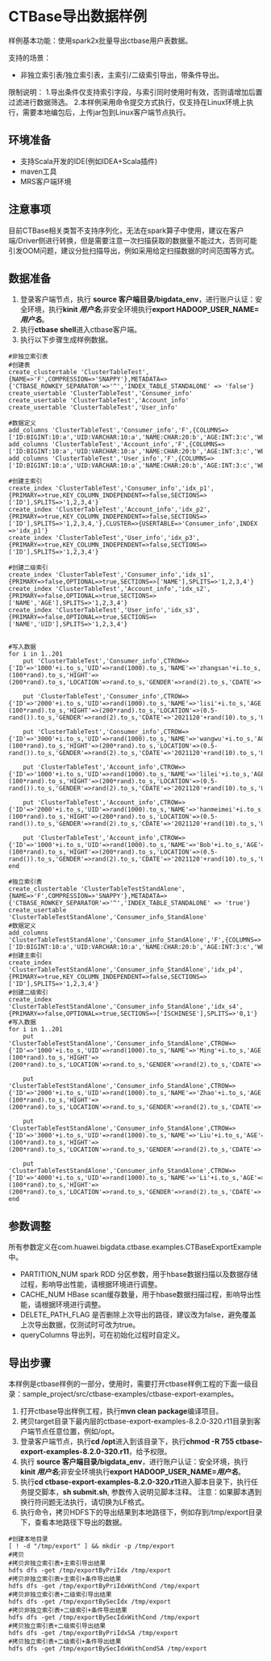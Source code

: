 # CTBase导出数据样例

样例基本功能：使用spark2x批量导出ctbase用户表数据。

支持的场景：

* 非独立索引表/独立索引表，主索引/二级索引导出，带条件导出。

限制说明：
1.导出条件仅支持索引字段，与索引同时使用时有效，否则请增加后置过滤进行数据筛选。
2.本样例采用命令提交方式执行，仅支持在Linux环境上执行，需要本地编包后，上传jar包到Linux客户端节点执行。

## 环境准备

* 支持Scala开发的IDE(例如IDEA+Scala插件)
* maven工具
* MRS客户端环境

## 注意事项

目前CTBase相关类暂不支持序列化，无法在spark算子中使用，建议在客户端/Driver侧进行转换，但是需要注意一次扫描获取的数据量不能过大，否则可能引发OOM问题，建议分批扫描导出，例如采用给定扫描数据的时间范围等方式。

## 数据准备

1. 登录客户端节点，执行 **source 客户端目录/bigdata_env**，进行账户认证：安全环境，执行**kinit *用户名***;非安全环境执行**export HADOOP_USER_NAME=*用户名***。
2. 执行**ctbase shell**进入ctbase客户端。
3. 执行以下步骤生成样例数据。

```
#非独立索引表
#创建表
create_clustertable 'ClusterTableTest',{NAME=>'F',COMPRESSION=>'SNAPPY'},METADATA=>{'CTBASE_ROWKEY_SEPARATOR'=>'^','INDEX_TABLE_STANDALONE' => 'false'}
create_usertable 'ClusterTableTest','Consumer_info'
create_usertable 'ClusterTableTest','Account_info'
create_usertable 'ClusterTableTest','User_info'

#数据定义
add_columns 'ClusterTableTest','Consumer_info','F',{COLUMNS=>['ID:BIGINT:10:a','UID:VARCHAR:10:a','NAME:CHAR:20:b','AGE:INT:3:c','WEIGHT:FLOAT:10:d','HIGHT:DOUBLE:20:d','LOCATION:DECIMAL:30:d','GENDER:BOOL:1:e','CDATE:VARCHAR:10:f','UDATE:CHAR:20:f']}
add_columns 'ClusterTableTest','Account_info','F',{COLUMNS=>['ID:BIGINT:10:a','UID:VARCHAR:10:a','NAME:CHAR:20:b','AGE:INT:3:c','WEIGHT:FLOAT:10:d','HIGHT:DOUBLE:20:d','LOCATION:DECIMAL:30:d','GENDER:BOOL:1:e','CDATE:VARCHAR:10:f','UDATE:CHAR:20:f']}
add_columns 'ClusterTableTest','User_info','F',{COLUMNS=>['ID:BIGINT:10:a','UID:VARCHAR:10:a','NAME:CHAR:20:b','AGE:INT:3:c','WEIGHT:FLOAT:10:d','HIGHT:DOUBLE:20:d','LOCATION:DECIMAL:30:d','GENDER:BOOL:1:e','CDATE:VARCHAR:10:f','UDATE:CHAR:20:f']}

#创建主索引
create_index 'ClusterTableTest','Consumer_info','idx_p1',{PRIMARY=>true,KEY_COLUMN_INDEPENDENT=>false,SECTIONS=>['ID'],SPLITS=>'1,2,3,4'}
create_index 'ClusterTableTest','Account_info','idx_p2',{PRIMARY=>true,KEY_COLUMN_INDEPENDENT=>false,SECTIONS=>['ID'],SPLITS=>'1,2,3,4,'},CLUSTER=>{USERTABLE=>'Consumer_info',INDEX =>'idx_p1'}
create_index 'ClusterTableTest','User_info','idx_p3',{PRIMARY=>true,KEY_COLUMN_INDEPENDENT=>false,SECTIONS=>['ID'],SPLITS=>'1,2,3,4'}

#创建二级索引
create_index 'ClusterTableTest','Consumer_info','idx_s1',{PRIMARY=>false,OPTIONAL=>true,SECTIONS=>['NAME'],SPLITS=>'1,2,3,4'}
create_index 'ClusterTableTest','Account_info','idx_s2',{PRIMARY=>false,OPTIONAL=>true,SECTIONS=>['NAME','AGE'],SPLITS=>'1,2,3,4'}
create_index 'ClusterTableTest','User_info','idx_s3',{PRIMARY=>false,OPTIONAL=>true,SECTIONS=>['NAME','UID'],SPLITS=>'1,2,3,4'}


#写入数据
for i in 1..201
    put 'ClusterTableTest','Consumer_info',CTROW=>{'ID'=>'1000'+i.to_s,'UID'=>rand(1000).to_s,'NAME'=>'zhangsan'+i.to_s,'AGE'=>rand(150).to_s,'WEIGHT'=>(100*rand).to_s,'HIGHT'=>(200*rand).to_s,'LOCATION'=>rand.to_s,'GENDER'=>rand(2).to_s,'CDATE'=>'2021120'+rand(10).to_s,'UDATE'=>'2021121'+rand(10).to_s}

    put 'ClusterTableTest','Consumer_info',CTROW=>{'ID'=>'2000'+i.to_s,'UID'=>rand(1000).to_s,'NAME'=>'lisi'+i.to_s,'AGE'=>rand(150).to_s,'WEIGHT'=>(100*rand).to_s,'HIGHT'=>(200*rand).to_s,'LOCATION'=>(0.5-rand()).to_s,'GENDER'=>rand(2).to_s,'CDATE'=>'2021120'+rand(10).to_s,'UDATE'=>'2021121'+rand(10).to_s}

    put 'ClusterTableTest','Consumer_info',CTROW=>{'ID'=>'3000'+i.to_s,'UID'=>rand(1000).to_s,'NAME'=>'wangwu'+i.to_s,'AGE'=>rand(150).to_s,'WEIGHT'=>(100*rand).to_s,'HIGHT'=>(200*rand).to_s,'LOCATION'=>(0.5-rand()).to_s,'GENDER'=>rand(2).to_s,'CDATE'=>'2021120'+rand(10).to_s,'UDATE'=>'2021121'+rand(10).to_s}

    put 'ClusterTableTest','Account_info',CTROW=>{'ID'=>'1000'+i.to_s,'UID'=>rand(1000).to_s,'NAME'=>'lilei'+i.to_s,'AGE'=>rand(150).to_s,'WEIGHT'=>(100*rand).to_s,'HIGHT'=>(200*rand).to_s,'LOCATION'=>(0.5-rand()).to_s,'GENDER'=>rand(2).to_s,'CDATE'=>'2021120'+rand(10).to_s,'UDATE'=>'2021121'+rand(10).to_s}

    put 'ClusterTableTest','Account_info',CTROW=>{'ID'=>'2000'+i.to_s,'UID'=>rand(1000).to_s,'NAME'=>'hanmeimei'+i.to_s,'AGE'=>rand(150).to_s,'WEIGHT'=>(100*rand).to_s,'HIGHT'=>(200*rand).to_s,'LOCATION'=>(0.5-rand()).to_s,'GENDER'=>rand(2).to_s,'CDATE'=>'2021120'+rand(10).to_s,'UDATE'=>'2021121'+rand(10).to_s}

    put 'ClusterTableTest','Account_info',CTROW=>{'ID'=>'1000'+i.to_s,'UID'=>rand(1000).to_s,'NAME'=>'Bob'+i.to_s,'AGE'=>rand(150).to_s,'WEIGHT'=>(100*rand).to_s,'HIGHT'=>(200*rand).to_s,'LOCATION'=>(0.5-rand()).to_s,'GENDER'=>rand(2).to_s,'CDATE'=>'2021120'+rand(10).to_s,'UDATE'=>'2021121'+rand(10).to_s}
end

#独立索引表
create_clustertable 'ClusterTableTestStandAlone',{NAME=>'F',COMPRESSION=>'SNAPPY'},METADATA=>{'CTBASE_ROWKEY_SEPARATOR'=>'^','INDEX_TABLE_STANDALONE' => 'true'}
create_usertable 'ClusterTableTestStandAlone','Consumer_info_StandAlone'
#数据定义
add_columns 'ClusterTableTestStandAlone','Consumer_info_StandAlone','F',{COLUMNS=>['ID:BIGINT:10:a','UID:VARCHAR:10:a','NAME:CHAR:20:b','AGE:INT:3:c','WEIGHT:FLOAT:10:d','HIGHT:DOUBLE:20:d','LOCATION:DECIMAL:30:d','GENDER:BOOL:1:e','CDATE:VARCHAR:10:f','UDATE:CHAR:20:f','ISCHINESE:BOOL:1:g']}
#创建主索引
create_index 'ClusterTableTestStandAlone','Consumer_info_StandAlone','idx_p4',{PRIMARY=>true,KEY_COLUMN_INDEPENDENT=>false,SECTIONS=>['ID'],SPLITS=>'1,2,3,4'}
#创建二级索引
create_index 'ClusterTableTestStandAlone','Consumer_info_StandAlone','idx_s4',{PRIMARY=>false,OPTIONAL=>true,SECTIONS=>['ISCHINESE'],SPLITS=>'0,1'}
#写入数据
for i in 1..201
    put 'ClusterTableTestStandAlone','Consumer_info_StandAlone',CTROW=>{'ID'=>'1000'+i.to_s,'UID'=>rand(1000).to_s,'NAME'=>'Ming'+i.to_s,'AGE'=>rand(150).to_s,'WEIGHT'=>(100*rand).to_s,'HIGHT'=>(200*rand).to_s,'LOCATION'=>rand.to_s,'GENDER'=>rand(2).to_s,'CDATE'=>'2021120'+rand(10).to_s,'UDATE'=>'2021121'+rand(10).to_s,'ISCHINESE'=>rand(2).to_s}
  
    put 'ClusterTableTestStandAlone','Consumer_info_StandAlone',CTROW=>{'ID'=>'2000'+i.to_s,'UID'=>rand(1000).to_s,'NAME'=>'Zhao'+i.to_s,'AGE'=>rand(150).to_s,'WEIGHT'=>(100*rand).to_s,'HIGHT'=>(200*rand).to_s,'LOCATION'=>rand.to_s,'GENDER'=>rand(2).to_s,'CDATE'=>'2021120'+rand(10).to_s,'UDATE'=>'2021121'+rand(10).to_s,'ISCHINESE'=>rand(2).to_s}

    put 'ClusterTableTestStandAlone','Consumer_info_StandAlone',CTROW=>{'ID'=>'3000'+i.to_s,'UID'=>rand(1000).to_s,'NAME'=>'Liu'+i.to_s,'AGE'=>rand(150).to_s,'WEIGHT'=>(100*rand).to_s,'HIGHT'=>(200*rand).to_s,'LOCATION'=>rand.to_s,'GENDER'=>rand(2).to_s,'CDATE'=>'2021120'+rand(10).to_s,'UDATE'=>'2021121'+rand(10).to_s,'ISCHINESE'=>rand(2).to_s}

    put 'ClusterTableTestStandAlone','Consumer_info_StandAlone',CTROW=>{'ID'=>'4000'+i.to_s,'UID'=>rand(1000).to_s,'NAME'=>'Li'+i.to_s,'AGE'=>rand(150).to_s,'WEIGHT'=>(100*rand).to_s,'HIGHT'=>(200*rand).to_s,'LOCATION'=>rand.to_s,'GENDER'=>rand(2).to_s,'CDATE'=>'2021120'+rand(10).to_s,'UDATE'=>'2021121'+rand(10).to_s,'ISCHINESE'=>rand(2).to_s}
end
```

## 参数调整

所有参数定义在com.huawei.bigdata.ctbase.examples.CTBaseExportExample中。

* PARTITION_NUM
  spark RDD 分区参数，用于hbase数据扫描以及数据存储过程，影响导出性能，请根据环境进行调整。
* CACHE_NUM
  HBase scan缓存数量，用于hbase数据扫描过程，影响导出性能，请根据环境进行调整。
* DELETE_PATH_FLAG
  是否删除上次导出的路径，建议改为false，避免覆盖上次导出数据，仅测试时可改为true。
* queryColumns
  导出列，可在初始化过程时自定义。

## 导出步骤

本样例是ctbase样例的一部分，使用时，需要打开ctbase样例工程的下面一级目录：sample_project/src/ctbase-examples/ctbase-export-examples。

1. 打开ctbase导出样例工程，执行**mvn clean package**编译项目。
2. 拷贝target目录下最内层的ctbase-export-examples-8.2.0-320.r11目录到客户端节点任意位置，例如/opt。
3. 登录客户端节点，执行**cd /opt**进入到该目录下，执行**chmod -R 755 ctbase-export-examples-8.2.0-320.r11**，给予权限。
4. 执行 **source 客户端目录/bigdata_env**，进行账户认证：安全环境，执行**kinit *用户名***;非安全环境执行**export HADOOP_USER_NAME=*用户名***。
5. 执行**cd ctbase-export-examples-8.2.0-320.r11**进入脚本目录下，执行任务提交脚本，**sh submit.sh**, 参数传入说明见脚本注释。
   注意：如果脚本遇到换行符问题无法执行，请切换为LF格式。
6. 执行命令，拷贝HDFS下的导出结果到本地路径下，例如存到/tmp/export目录下，查看本地路径下导出的数据。

```
#创建本地目录
[ ! -d "/tmp/export" ] && mkdir -p /tmp/export
#拷贝
#拷贝非独立索引表+主索引导出结果
hdfs dfs -get /tmp/exportByPriIdx /tmp/export
#拷贝非独立索引表+主索引+条件导出结果
hdfs dfs -get /tmp/exportByPriIdxWithCond /tmp/export
#拷贝非独立索引表+二级索引导出结果
hdfs dfs -get /tmp/exportBySecIdx /tmp/export
#拷贝非独立索引表+二级索引+条件导出结果
hdfs dfs -get /tmp/exportBySecIdxWithCond /tmp/export
#拷贝独立索引表+二级索引导出结果
hdfs dfs -get /tmp/exportByPriIdxSA /tmp/export
#拷贝独立索引表+二级索引+条件导出结果
hdfs dfs -get /tmp/exportBySecIdxWithCondSA /tmp/export
```

